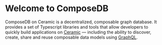 # Welcome to ComposeDB

ComposeDB on Ceramic is a decentralized, composable graph database. It provides a set of Typescript libraries and tools that allow developers to quickly build applications on [Ceramic](https://ceramic.network/) — including the ability to discover, create, share and reuse composable data models using [GraphQL](https://graphql.org/).
